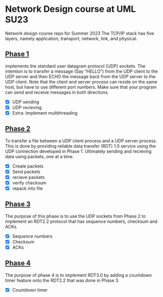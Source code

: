 # Network Design course at UML SU23
Network design course repo for Summer 2023
The TCP/IP stack has five layers, namely application, transport, network, link, and physical.

## [Phase 1](Phase_1/)
implements the standard user datagram protocol (UDP) sockets. The intention is to transfer a message (Say “HELLO”) from the UDP client to the UDP server and then  ECHO the message back from the UDP server to the UDP client. Note that the client and server process can reside on the same host, but have to use different port numbers.  Make sure that your program can send and receive messages in both directions.
  - [x] UDP sending  
  - [x] UDP recieving
  - [x] Extra: Implement multithreading

## [Phase 2](Phase_2/)
To transfer a file between a UDP client process and a UDP server process. This is done by providing reliable data transfer (RDT) 1.0 service using the UDP connection developed in Phase 1. Ultimately sending and recieving data using packets, one at a time.
  - [x] Create packets
  - [x] Send packets
  - [x] recieve packets
  - [x] verify checksum
  - [x] repack into file

## [Phase 3](Phase_3/)
The purpose of this phase is to use the UDP sockets from Phase 2 to implement an RDT2.2 protocol that has sequence numbers, checksum and ACKs.
  - [x] Sequence numbers 
  - [x] Checksum
  - [x] ACKs

## [Phase 4](Phase_4/)
The purpose of phase 4 is to implement RDT3.0 by adding a countdown timer feature onto the RDT2.2 that was done in Phase 3.
  - [x] Countdown timer
